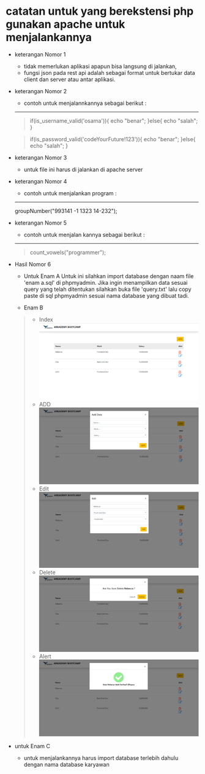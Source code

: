 # catatan untuk yang berekstensi php gunakan apache untuk menjalankannya
- keterangan Nomor 1
  * tidak memerlukan aplikasi apapun bisa langsung di jalankan,
  * fungsi json pada rest api adalah sebagai format untuk bertukar data client dan server atau antar aplikasi.
- keterangan Nomor 2
  * contoh untuk menjalannkannya sebagai berikut :
  --------------
   > if(is_username_valid('osama')){
  echo "benar";
  }else{
  echo "salah";
  }
  
  > if(is_password_valid('codeYourFuture!123')){
  echo "benar";
  }else{
  echo "salah";
  }
- keterangan Nomor 3
  * untuk file ini harus di jalankan di apache server
- keterangan Nomor 4
  * contoh untuk menjalankan program :
  --------------
  groupNumber("993141 -1 1323 14-232");
- keterangan Nomor 5
   * contoh untuk menjalan kannya sebagai berikut :
   --------------
   > count_vowels("programmer");
- Hasil Nomor 6
  * Untuk Enam A 
  Untuk ini silahkan import database dengan naam file 'enam a.sql' di phpmyadmin.
  Jika ingin menampilkan data sesuai query yang telah ditentukan silahkan buka file 'query.txt' lalu copy paste di sql phpmyadmin sesuai nama database yang dibuat tadi.
  
  * Enam B
   > * Index
    ![Index](/enam/image/index.png)
   > * ADD
   ![ADD](/enam/image/add.png)
   > * Edit
   ![Edit](/enam/image/edit.png)
   > * Delete
   ![Delete](/enam/image/del.png)
   > * Alert
   ![Alert delete](/enam/image/alert.png)
- untuk Enam C 
  * untuk menjalankannya harus import database terlebih dahulu dengan nama database karyawan
